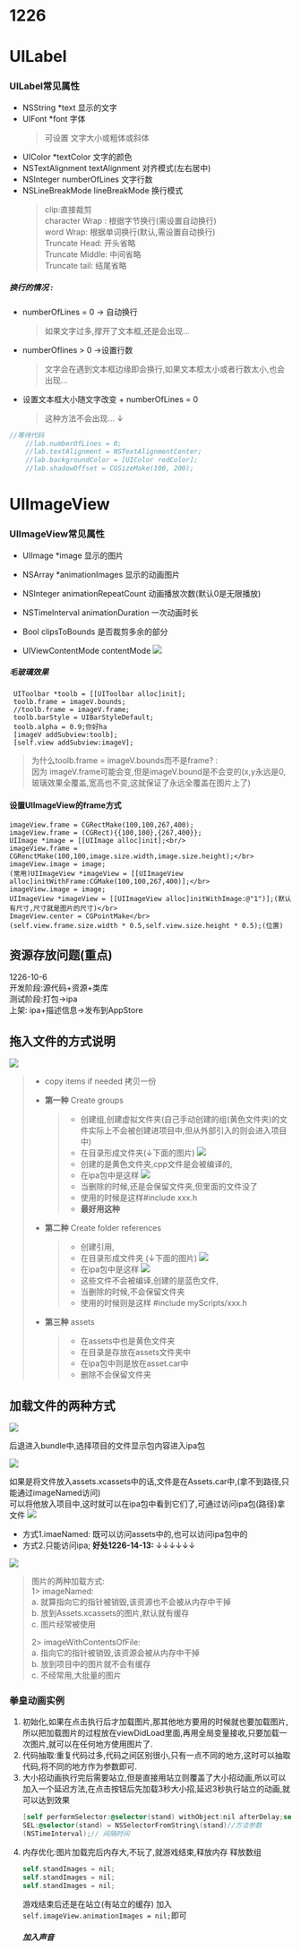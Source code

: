 # 1226

# UILabel

### UILabel常见属性

* NSString \*text 显示的文字
* UIFont \*font 字体
  > 可设置 文字大小或粗体或斜体
* UIColor \*textColor 文字的颜色
* NSTextAlignment textAlignment 对齐模式\(左右居中\)
* NSInteger numberOfLines 文字行数
* NSLineBreakMode lineBreakMode 换行模式
  > clip:直接裁剪  
  > character Wrap : 根据字节换行\(需设置自动换行\)  
  > word Wrap: 根据单词换行\(默认,需设置自动换行\)  
  > Truncate Head: 开头省略  
  > Truncate Middle: 中间省略  
  > Truncate tail: 结尾省略

##### 换行的情况 :

* numberOfLines = 0 -&gt; 自动换行
  > 如果文字过多,撑开了文本框,还是会出现...
* numberOflines &gt; 0 -&gt;设置行数
  > 文字会在遇到文本框边缘即会换行,如果文本框太小或者行数太小,也会出现...
* 设置文本框大小随文字改变 + numberOfLines = 0
  > 这种方法不会出现...  ↓

```objectivec
//等待代码
    //lab.numberOfLines = 0;
    //lab.textAlignment = NSTextAlignmentCenter;
    //lab.backgroundColor = [UIColor redColor];
    //lab.shadowOffset = CGSizeMake(100, 200);
```

# UIImageView

### UIImageView常见属性

* UIImage \*image 显示的图片
* NSArray \*animationImages 显示的动画图片
* NSInteger animationRepeatCount 动画播放次数\(默认0是无限播放\)
* NSTimeInterval animationDuration 一次动画时长
* Bool clipsToBounds 是否裁剪多余的部分

* UIViewContentMode contentMode
  ![](/assets/96A67D4A-10A8-491A-A02C-DD82441E5B18.png)

##### 毛玻璃效果

```objective
 UIToolbar *toolb = [[UIToolbar alloc]init];
 toolb.frame = imageV.bounds;
 //toolb.frame = imageV.frame;
 toolb.barStyle = UIBarStyleDefault;
 toolb.alpha = 0.9;你好ha 
 [imageV addSubview:toolb];
 [self.view addSubview:imageV];
```

> 为什么toolb.frame = imageV.bounds而不是frame? :  
> 因为 imageV.frame可能会变,但是imageV.bound是不会变的\(x,y永远是0,玻璃效果全覆盖,宽高也不变,这就保证了永远全覆盖在图片上了\)

#### 设置UIImageView的frame方式

```
imageView.frame = CGRectMake(100,100,267,400);
imageView.frame = (CGRect){{100,100},{267,400}};
UIImage *image = [[UIImage alloc]init];<br/>
imageView.frame = CGRenctMake(100,100,image.size.width,image.size.height);</br>
imageView.image = image;
(常用)UIImageView *imageView = [[UIImageView alloc]initWithFrame:CGMake(100,100,267,400)];</br>
imageView.image = image;
UIImageView *imageView = [[UIImageView alloc]initWithImage:@"1")];(默认有尺寸,尺寸就是图片的尺寸)</br>
ImageView.center = CGPointMake</br>
(self.view.frame.size.width * 0.5,self.view.size.height * 0.5);(位置)
```

## 资源存放问题\(**重点**\)

1226-10-6  
开发阶段:源代码+资源+类库  
测试阶段:打包-&gt;ipa  
上架: ipa+描述信息-&gt;发布到AppStore

## 拖入文件的方式说明

![](/assets/WX20170717-202950.png)

> * copy items if needed 拷贝一份
>
> * **第一种** Create groups
>
>   > * 创建组,创建虚拟文件夹\(自己手动创建的组\(黄色文件夹\)的文件实际上不会被创建进项目中,但从外部引入的则会进入项目中\)
>   > * 在目录形成文件夹\(↓下面的图片\)
>   >   ![](/assets/WX20170717-214646.png)
>   > * 创建的是黄色文件夹,cpp文件是会被编译的,
>   > * 在ipa包中是这样
>   >   ![](/assets/WX20170717-220327.png)
>   > * 当删除的时候,还是会保留文件夹,但里面的文件没了
>   > * 使用的时候是这样\#include xxx.h
>   > * **最好用这种**
>
> * **第二种** Create folder references
>
>   > * 创建引用,
>   > * 在目录形成文件夹 \(↓下面的图片\)
>   >   ![](/assets/WX20170717-214646.png)
>   > * 在ipa包中是这样
>   >   ![](/assets/WX20170717-220011.png)
>   > * 这些文件不会被编译,创建的是蓝色文件,
>   > * 当删除的时候,不会保留文件夹
>   > * 使用的时候则是这样 \#include myScripts/xxx.h
>
> * **第三种** assets
>   > * 在assets中也是黄色文件夹
>   > * 在目录是存放在assets文件夹中
>   > * 在ipa包中则是放在asset.car中
>   > * 删除不会保留文件夹

## 加载文件的两种方式

![](/assets/WX20170717-200057.png)

后退进入bundle中,选择项目的文件显示包内容进入ipa包

![](/assets/WX20170717-200218.png)

如果是将文件放入assets.xcassets中的话,文件是在Assets.car中,\(拿不到路径,只能通过imageNamed访问\)  
可以将他放入项目中,这时就可以在ipa包中看到它们了,可通过访问ipa包\(路径\)拿文件
![](/assets/WX20170717-200631.png)

* 方式1.imaeNamed: 既可以访问assets中的,也可以访问ipa包中的
* 方式2.只能访问ipa; **好处1226-14-13:** ↓↓↓↓↓↓

![](/assets/WX20170717-201301.png)

> 图片的两种加载方式:  
>     1&gt; imageNamed:  
>       a. 就算指向它的指针被销毁,该资源也不会被从内存中干掉  
>       b. 放到Assets.xcassets的图片,默认就有缓存  
>       c. 图片经常被使用
>
> 2&gt; imageWithContentsOfFile:  
>       a. 指向它的指针被销毁,该资源会被从内存中干掉  
>       b. 放到项目中的图片就不会有缓存  
>       c. 不经常用,大批量的图片

### 拳皇动画实例

1. 初始化,如果在点击执行后才加载图片,那其他地方要用的时候就也要加载图片,所以把加载图片的过程放在viewDidLoad里面,再用全局变量接收,只要加载一次图片,就可以在任何地方使用图片了.
2. 代码抽取:重复代码过多,代码之间区别很小,只有一点不同的地方,这时可以抽取代码,将不同的地方作为参数即可.
3. 大小招动画执行完后需要站立,但是直接用站立则覆盖了大小招动画,所以可以加入一个延迟方法,在点击按钮后先加载3秒大小招,延迟3秒执行站立的动画,就可以达到效果
   ```objectivec
   [self performSelector:@selector(stand) withObject:nil afterDelay;self.imageView.animationDuration];
   SEL:@selector(stand) = NSSelectorFromString\(stand)//方法参数
   (NSTimeInterval);// 间隔时间
   ```
4. 内存优化:图片加载完后内存大,不玩了,就游戏结束,释放内存
   释放数组
   ```objectivec
   self.standImages = nil;
   self.standImages = nil;
   self.standImages = nil;
   ```
   游戏结束后还是在站立\(有站立的缓存\)
   加入 `self.imageView.animationImages = nil;`即可
   ##### 加入声音




